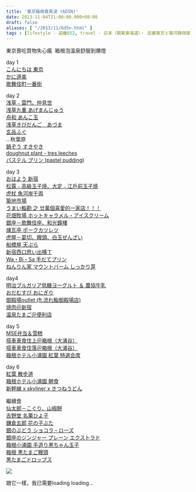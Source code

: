 ```yaml
---
title: '東京箱根食買浸 (6D5N)'
date: 2013-11-04T21:00:00.000+08:00
draft: false
aliases: [ "/2013/11/6d5n.html" ]
tags : [lifestyle - 逃離852, travel - 日本（関東東海道）・ 武藏東京と駿河静岡御殿場と相模神奈川箱根]
---
```


東京喪吃買物失心瘋  
箱根泡溫泉舒服到爆燈


day 1  
[こんにちは 東京](https://hidie.net/tokyo1a/)  
[かに道楽](https://hidie.net/tokyo1b/)  
[歌舞伎町一番街](https://hidie.net/tokyo1c/)  
  

day 2  
[浅草﹣雷門、仲見世](https://hidie.net/tokyo2a/)  
[浅草九重 あげまんじゅう](https://hidie.net/tokyo2b/)  
[舟和 あんこ玉](https://hidie.net/tokyo2c/)  
[浅草きびだんご　あづま](https://hidie.net/tokyo2d/)  
[玄品ふぐ](https://hidie.net/tokyo2e/)  
...秋葉原  
[鍋ぞう すきやき](https://hidie.net/tokyo2f/)  
[doughnut plant - tres leeches](https://hidie.net/tokyo2g/)  
[パステル プリン (pastel pudding)](https://hidie.net/tokyo2h/)

  
day 3  
[おはよう 新宿](https://hidie.net/tokyo3a/)  
[松露﹣高級玉子焼、大定﹣江戶前玉子焼](https://hidie.net/tokyo3b/)  
[虎杖 魚河岸千両](https://hidie.net/tokyo3c/)  
[築地市場](https://hidie.net/tokyo3d/)  
[うまい鮨勘 之 廿萬個喜愛的一家店！！！](https://hidie.net/tokyo3e/)  
[花畑牧場 ホットキャラメル・アイスクリーム](https://hidie.net/tokyo3f/)  
[銀座－歌舞伎座、和光鐘樓](https://hidie.net/tokyo3g/)  
[煉瓦亭 ポークカツレツ](https://hidie.net/tokyo3h/)  
[虎屋－葛切、饅頭、白玉ぜんざい](https://hidie.net/tokyo3i/)  
[船橋屋 天ぷら](https://hidie.net/tokyo3j/)  
[新宿西口思い出横丁](https://hidie.net/tokyo3k/)  
[Wa・Bi・Sa 手だてプリン](https://hidie.net/tokyo3l/)  
[ねんりん家 マウントバーム しっかり芽](https://hidie.net/tokyo3m/l)  
  

day4  
[明治ブルガリア低糖ヨーグルト ＆ 農協牛乳](https://hidie.net/tokyo4a/)  
[おだむすび おにぎり](https://hidie.net/tokyo4b/)  
[御殿場outlet (ft.流れ鮨御殿場店)](https://hidie.net/tokyo4c/)  
[焼肉＠新宿](https://hidie.net/tokyo4d/)  
[温泉たまご＠便利店](https://hidie.net/tokyo4e/)
  

day 5  
[MSE弁当＆雪糕](https://hidie.net/tokyo5a/)  
[搭車車食住上＠箱根（大涌谷）](https://hidie.net/tokyo5b/)  
[搭車車食住落＠箱根（大涌谷）](https://hidie.net/tokyo5c/)  
[箱根ホテル小涌園 紅葉 特選会席](https://hidie.net/tokyo5d/)
  

day 6  
[紅葉 散步道](https://hidie.net/tokyo6a/)  
[箱根ホテル小涌園 朝食](https://hidie.net/tokyo6b/)  
[新幹線 x skyliner x きつねうどん](https://hidie.net/tokyo6c/)

  

繼續食  
[仙太郎－こぐり、山椒餅](https://hidie.net/sentaro/)  
[吉野堂 名菓ひよ子](https://hidie.net/hiyoko/)  
[鎌倉五郎 花の子ぶた](https://hidie.net/kamakuragoropig/)  
[銀のぶどう ショコラ・ローズ](https://hidie.net/ginnobudorose/)  
[銀座のジンジャー プレーン エクストラド](https://hidie.net/ginzaginger/)  
[箱根小涌園 手造り黒ちゃん玉子](https://hidie.net/hakutamago/)  
[箱根 黒たまご饅頭](https://hidie.net/hakutamagocake/)  
[黒たまごドロップス](https://hidie.net/hakutamagocandy/)

  

![](/images/tokyo6d5n.jpg)

跟它一樣，我已需要loading loading...
